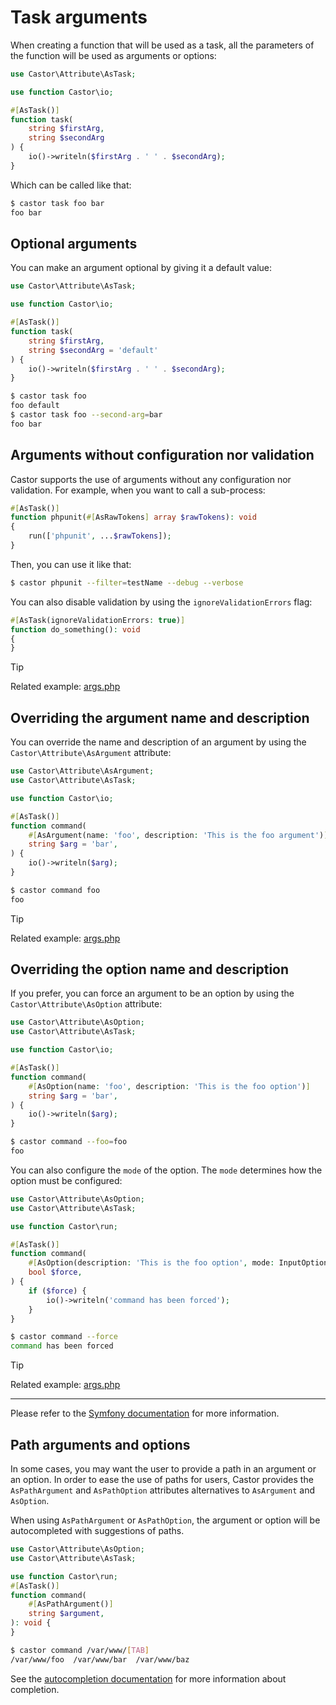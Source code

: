# Task arguments

When creating a function that will be used as a task, all the parameters of
the function will be used as arguments or options:

```php
use Castor\Attribute\AsTask;

use function Castor\io;

#[AsTask()]
function task(
    string $firstArg,
    string $secondArg
) {
    io()->writeln($firstArg . ' ' . $secondArg);
}
```

Which can be called like that:

```bash
$ castor task foo bar
foo bar
```

## Optional arguments

You can make an argument optional by giving it a default value:

```php
use Castor\Attribute\AsTask;

use function Castor\io;

#[AsTask()]
function task(
    string $firstArg,
    string $secondArg = 'default'
) {
    io()->writeln($firstArg . ' ' . $secondArg);
}
```

```bash
$ castor task foo
foo default
$ castor task foo --second-arg=bar
foo bar
```

## Arguments without configuration nor validation

Castor supports the use of arguments without any configuration nor validation.
For example, when you want to call a sub-process:

```php
#[AsTask()]
function phpunit(#[AsRawTokens] array $rawTokens): void
{
    run(['phpunit', ...$rawTokens]);
}
```

Then, you can use it like that:

```bash
$ castor phpunit --filter=testName --debug --verbose
```

You can also disable validation by using the `ignoreValidationErrors` flag:

```php
#[AsTask(ignoreValidationErrors: true)]
function do_something(): void
{
}
```

> [!TIP]
> Related example: [args.php](https://github.com/jolicode/castor/blob/main/examples/args.php)

## Overriding the argument name and description

You can override the name and description of an argument by using
the `Castor\Attribute\AsArgument` attribute:

```php
use Castor\Attribute\AsArgument;
use Castor\Attribute\AsTask;

use function Castor\io;

#[AsTask()]
function command(
    #[AsArgument(name: 'foo', description: 'This is the foo argument')]
    string $arg = 'bar',
) {
    io()->writeln($arg);
}
```

```bash
$ castor command foo
foo
```

> [!TIP]
> Related example: [args.php](https://github.com/jolicode/castor/blob/main/examples/args.php)

## Overriding the option name and description

If you prefer, you can force an argument to be an option by using the
`Castor\Attribute\AsOption` attribute:

```php
use Castor\Attribute\AsOption;
use Castor\Attribute\AsTask;

use function Castor\io;

#[AsTask()]
function command(
    #[AsOption(name: 'foo', description: 'This is the foo option')]
    string $arg = 'bar',
) {
    io()->writeln($arg);
}
```

```bash
$ castor command --foo=foo
foo
```

You can also configure the `mode` of the option. The `mode` determines how the
option must be configured:

```php
use Castor\Attribute\AsOption;
use Castor\Attribute\AsTask;

use function Castor\run;

#[AsTask()]
function command(
    #[AsOption(description: 'This is the foo option', mode: InputOption::VALUE_NONE)]
    bool $force,
) {
    if ($force) {
        io()->writeln('command has been forced');
    }
}
```

```bash
$ castor command --force
command has been forced
```

> [!TIP]
> Related example: [args.php](https://github.com/jolicode/castor/blob/main/examples/args.php)

---

Please refer to the [Symfony
documentation](https://symfony.com/doc/current/console/input.html#using-command-options)
for more information.

## Path arguments and options

In some cases, you may want the user to provide a path in an argument or an option.
In order to ease the use of paths for users, Castor provides the `AsPathArgument`
and `AsPathOption` attributes alternatives to `AsArgument` and `AsOption`.

When using `AsPathArgument` or `AsPathOption`, the argument or option will be
autocompleted with suggestions of paths.

```php
use Castor\Attribute\AsOption;
use Castor\Attribute\AsTask;

use function Castor\run;
#[AsTask()]
function command(
    #[AsPathArgument()]
    string $argument,
): void {
}
```

```bash
$ castor command /var/www/[TAB]
/var/www/foo  /var/www/bar  /var/www/baz
```

See the [autocompletion documentation](../going-further/interacting-with-castor/autocomplete.md) for more information about completion.
